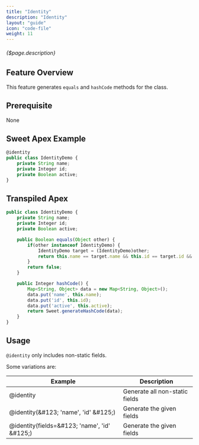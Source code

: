 ```yaml
---
title: "Identity"
description: "Identity"
layout: "guide"
icon: "code-file"
weight: 11
---
```


###### {$page.description}

<article id="1">

## Feature Overview

This feature generates `equals` and `hashCode` methods for the class.

</article>

<article id="2">

## Prerequisite

None

</article>

<article id="3">

## Sweet Apex Example

```javascript
@identity
public class IdentityDemo {
    private String name;
    private Integer id;
    private Boolean active;
}
```

</article>

<article id="4">

## Transpiled Apex

```javascript
public class IdentityDemo {
    private String name;
    private Integer id;
    private Boolean active;

    public Boolean equals(Object other) {
        if(other instanceof IdentityDemo) {
            IdentityDemo target = (IdentityDemo)other;
            return this.name == target.name && this.id == target.id && this.active == target.active;
        }
        return false;
    }

    public Integer hashCode() {
        Map<String, Object> data = new Map<String, Object>();
        data.put('name', this.name);
        data.put('id', this.id);
        data.put('active', this.active);
        return Sweet.generateHashCode(data);
    }
}
```

</article>

<article id="5">

## Usage

`@identity` only includes non-static fields.

Some variations are:

| Example | Description |
| ------- | ----------- |
| @identity | Generate all non-static fields |
| @identity(&amp;#123; 'name', 'id' &amp;#125;) | Generate the given fields |
| @identity(fields=&amp;#123; 'name', 'id' &amp;#125;) | Generate the given fields |

</article>
